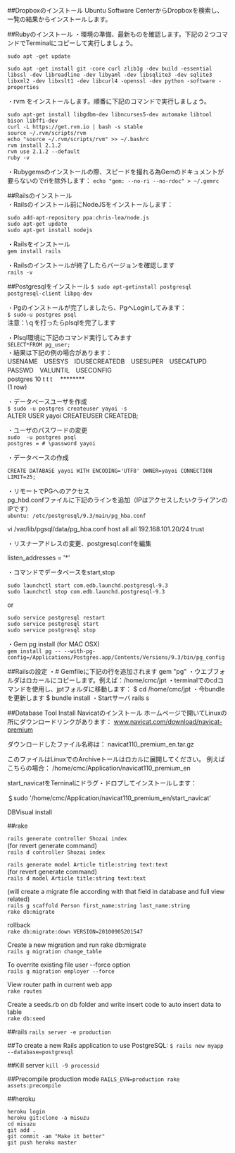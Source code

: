 ##Dropboxのインストール
Ubuntu Software CenterからDropboxを検索し、一覧の結果からインストールします。

##Rubyのインストール
・環境の準備、最新ものを確認します。下記の２つコマンドでTerminalにコピーして実行しましょう。


`sudo apt -get update`

`sudo apt -get install git -core curl zlib1g -dev build -essential libssl -dev libreadline -dev libyaml -dev libsqlite3 -dev sqlite3 libxml2 -dev libxslt1 -dev libcurl4 -openssl -dev python -software -properties`

・rvm をインストールします。順番に下記のコマンドで実行しましょう。

```
sudo apt-get install libgdbm-dev libncurses5-dev automake libtool bison libffi-dev  
curl -L https://get.rvm.io | bash -s stable  
source ~/.rvm/scripts/rvm  
echo "source ~/.rvm/scripts/rvm" >> ~/.bashrc  
rvm install 2.1.2  
rvm use 2.1.2 --default  
ruby -v
```

・Rubygemsのインストールの際、スピードを撮れる為Gemのドキュメントが要らないのでriを除外します：
`echo "gem: --no-ri --no-rdoc" > ~/.gemrc`

##Railsのインストール  
・Railsのインストール前にNodeJSをインストールします：

```
sudo add-apt-repository ppa:chris-lea/node.js  
sudo apt-get update  
sudo apt-get install nodejs  
```

・Railsをインストール  
`gem install rails`

・Railsのインストールが終了したらバージョンを確認します  
`rails -v`  
<!-- # Rails 4.1.1 -->

##Postgresqlをインストール
`$ sudo apt-getinstall postgresql postgresql-client libpq-dev`

・Pgのインストールが完了しましたら、PgへLoginしてみます：  
`$ sudo-u postgres psql`  
注意：\ｑを打ったらplsqlを完了します

・Plsql環境に下記のコマンド実行してみます  
`SELECT*FROM pg_user;`  
・結果は下記の例の場合があります：  
USENAME　USESYS　IDUSECREATEDB　USESUPER　USECATUPD　PASSWD　VALUNTIL　USECONFIG　  
postgres 10         t                           t               t           　********  
(1 row)

・データベースユーザを作成  
`$ sudo -u postgres createuser yayoi -s`  
ALTER USER yayoi CREATEUSER CREATEDB;  

・ユーザのパスワードの変更  
`sudo  -u postgres psql`  
`postgres = # \password yayoi`

・データベースの作成

`CREATE DATABASE yayoi WITH ENCODING='UTF8' OWNER=yayoi CONNECTION LIMIT=25;`

・リモートでPGへのアクセス  
pg_hbd.confファイルに下記のラインを追加（IPはアクセスしたいクライアンのIPです）  
`ubuntu: /etc/postgresql/9.3/main/pg_hba.conf`


 vi  /var/lib/pgsql/data/pg_hba.conf
host    all         all         192.168.101.20/24    trust

・リスナーアドレスの変更、postgresql.confを編集
<!-- # grep listen /var/lib/pgsql/data/postgresql.conf -->
listen_addresses = '*'

・コマンドでデータベースをstart,stop

```
sudo launchctl start com.edb.launchd.postgresql-9.3  
sudo launchctl stop com.edb.launchd.postgresql-9.3
```
or  
```
sudo service postgresql restart  
sudo service postgresql start  
sudo service postgresql stop  
```

・Gem pg install (for MAC OSX)  
`gem install pg -- --with-pg-config=/Applications/Postgres.app/Contents/Versions/9.3/bin/pg_config`

##Railsの設定
・# Gemfileに下記の行を追加されます
gem "pg"
・ウエブフォルダはロカールにコピーします。例えば：/home/cmc/jpt
・terminalでのcdコマンドを使用し、jptフォルダに移動します：
$ cd /home/cmc/jpt
・今bundleを更新します
$ bundle install
・Startサーバ
rails s

##Database Tool Install
Navicatのインストール
ホームページで開いてLinuxの所にダウンロードリンクがあります：
www.navicat.com/download/navicat-premium

ダウンロードしたファイル名称は：
navicat110_premium_en.tar.gz

このファイルはLinuxでのArchiveトールはロカルに展開してください。
例えばこちらの場合：
/home/cmc/Application/navicat110_premium_en

start_navicatをTerninalにドラグ・ドロプしてインストールします：

＄sudo '/home/cmc/Application/navicat110_premium_en/start_navicat'

DBVisual install


##rake

`rails generate controller Shozai index`  
(for revert generate command)  
`rails d controller Shozai index`  

`rails generate model Article title:string text:text`  
(for revert generate command)  
`rails d model Article title:string text:text`

(will create a migrate file according with that field in database and full view related)    
`rails g scaffold Person first_name:string last_name:string`  
`rake db:migrate`


rollback  
`rake db:migrate:down VERSION=20100905201547`

Create a new migration and run rake db:migrate  
`rails g migration change_table`

To overrite existing file user --force option  
`rails g migration employer --force`

View router path in current web app  
`rake routes`

Create a seeds.rb on db folder and write insert code to auto insert data to table  
`rake db:seed`

##rails
`rails server -e production`

##To create a new Rails application to use PostgreSQL:
`$ rails new myapp --database=postgresql`

##Kill server
`kill -9 processid`

##Precompile production mode
`RAILS_EVN=production rake assets:precompile`

##heroku
```
heroku login  
heroku git:clone -a misuzu  
cd misuzu  
git add .  
git commit -am "Make it better"  
git push heroku master  
```